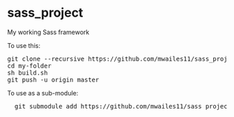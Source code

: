 # sass_project
My working Sass framework

To use this:
<pre>
git clone --recursive https://github.com/mwailes11/sass_project <folder-name>
cd my-folder
sh build.sh
git push -u origin master
</pre>

To use as a sub-module:
<pre>
  git submodule add https://github.com/mwailes11/sass_project <folder-name>
</pre>
